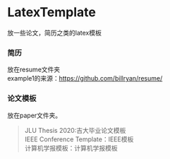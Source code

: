 # LatexTemplate
放一些论文，简历之类的latex模板  
### 简历
放在resume文件夹  
example1的来源：https://github.com/billryan/resume/    
### 论文模板  
放在paper文件夹。  
>JLU Thesis 2020:吉大毕业论文模板    
> IEEE Conference Template：IEEE模板  
> 计算机学报模板：计算机学报模板
